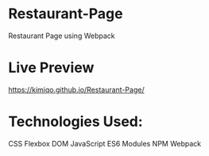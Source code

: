 # Restaurant-Page
Restaurant Page using Webpack
 
# Live Preview
https://kimiqo.github.io/Restaurant-Page/

# Technologies Used:
CSS
Flexbox
DOM
JavaScript
ES6 Modules
NPM
Webpack